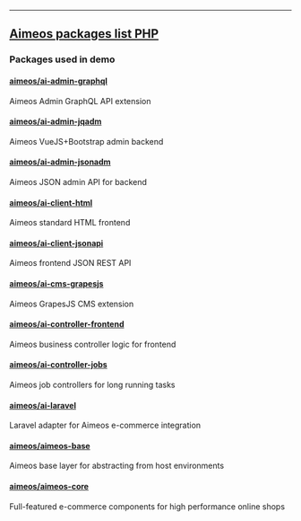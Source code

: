 ****

## [Aimeos packages list PHP](https://packagist.org/packages/aimeos/)   

### Packages used in demo

 #### [aimeos/ai-admin-graphql](https://packagist.org/packages/aimeos/ai-admin-graphql)   
 
 Aimeos Admin GraphQL API extension 


 #### [aimeos/ai-admin-jqadm](https://packagist.org/packages/aimeos/ai-admin-jqadm) 
 
 Aimeos VueJS+Bootstrap admin backend 


 #### [aimeos/ai-admin-jsonadm](https://packagist.org/packages/aimeos/ai-admin-jsonadm) 
 
 Aimeos JSON admin API for backend   



 #### [aimeos/ai-client-html](https://packagist.org/packages/aimeos/ai-client-html) 
 
 Aimeos standard HTML frontend   


 #### [aimeos/ai-client-jsonapi](https://packagist.org/packages/aimeos/ai-client-jsonapi) 
 
 Aimeos frontend JSON REST API    


 #### [aimeos/ai-cms-grapesjs](https://packagist.org/packages/aimeos/ai-cms-grapesjs) 
 
 Aimeos GrapesJS CMS extension   


 #### [aimeos/ai-controller-frontend](https://packagist.org/packages/aimeos/ai-controller-frontend) 
 
 Aimeos business controller logic for frontend  


 #### [aimeos/ai-controller-jobs](https://packagist.org/packages/aimeos/ai-controller-jobs) 
 
 Aimeos job controllers for long running tasks  


 #### [aimeos/ai-laravel](https://packagist.org/packages/aimeos/ai-laravel) 
 
 Laravel adapter for Aimeos e-commerce integration  


 #### [aimeos/aimeos-base](https://packagist.org/packages/aimeos/aimeos-base) 
 
 Aimeos base layer for abstracting from host environments 


 #### [aimeos/aimeos-core](https://packagist.org/packages/aimeos/aimeos-core)  
 
 Full-featured e-commerce components for high performance online shops  

